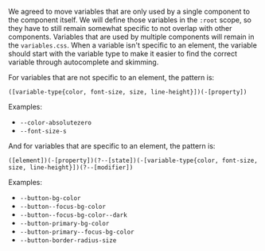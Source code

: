 We agreed to move variables that are only used by a single component to the component itself. We will define those variables in the `:root` scope, so they have to still remain somewhat specific to not overlap with other components. Variables that are used by multiple components will remain in the `variables.css`. When a variable isn't specific to an element, the variable should start with the variable type to make it easier to find the correct variable through autocomplete and skimming.

For variables that are not specific to an element, the pattern is:

`([variable-type{color, font-size, size, line-height}])(-[property])`

Examples:

* `--color-absolutezero`
* `--font-size-s`

And for variables that are specific to an element, the pattern is:

`([element])(-[property])(?--[state])(-[variable-type{color, font-size, size, line-height}])(?--[modifier])`

Examples:

* `--button-bg-color`
* `--button--focus-bg-color`
* `--button--focus-bg-color--dark`
* `--button-primary-bg-color`
* `--button-primary--focus-bg-color`
* `--button-border-radius-size`